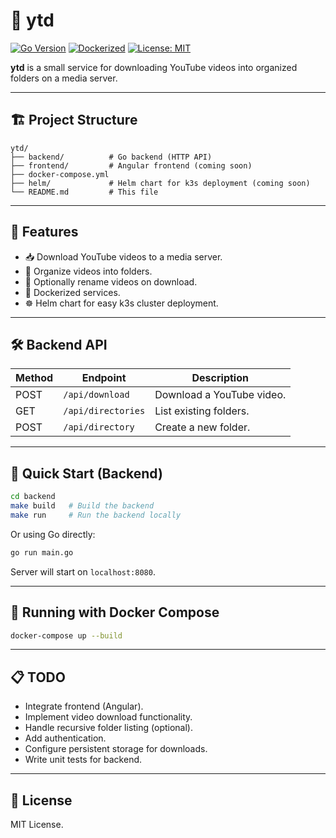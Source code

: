 # 📼 ytd

[![Go Version](https://img.shields.io/badge/go-1.22-blue)](https://golang.org/dl/)
[![Dockerized](https://img.shields.io/badge/docker-ready-blue)](https://www.docker.com/)
[![License: MIT](https://img.shields.io/badge/License-MIT-yellow.svg)](LICENSE)

**ytd** is a small service for downloading YouTube videos into organized folders on a media server.

---

## 🏗 Project Structure

```
ytd/
├── backend/          # Go backend (HTTP API)
├── frontend/         # Angular frontend (coming soon)
├── docker-compose.yml
├── helm/             # Helm chart for k3s deployment (coming soon)
└── README.md         # This file
```

---

## 🚀 Features

- 📥 Download YouTube videos to a media server.
- 📁 Organize videos into folders.
- 📝 Optionally rename videos on download.
- 🐳 Dockerized services.
- ☸️ Helm chart for easy k3s cluster deployment.

---

## 🛠 Backend API

| Method | Endpoint           | Description                  |
|--------|--------------------|------------------------------|
| POST   | `/api/download`     | Download a YouTube video.     |
| GET    | `/api/directories`  | List existing folders.        |
| POST   | `/api/directory`    | Create a new folder.          |

---

## 🎯 Quick Start (Backend)

```bash
cd backend
make build   # Build the backend
make run     # Run the backend locally
```

Or using Go directly:

```bash
go run main.go
```

Server will start on `localhost:8080`.

---

## 🐳 Running with Docker Compose

```bash
docker-compose up --build
```

---

## 📋 TODO

- Integrate frontend (Angular).
- Implement video download functionality.
- Handle recursive folder listing (optional).
- Add authentication.
- Configure persistent storage for downloads.
- Write unit tests for backend.

---

## 📄 License

MIT License.
